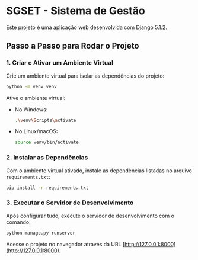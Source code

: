 # SGSET - Sistema de Gestão
Este projeto é uma aplicação web desenvolvida com Django 5.1.2.

## Passo a Passo para Rodar o Projeto

### 1. Criar e Ativar um Ambiente Virtual

Crie um ambiente virtual para isolar as dependências do projeto:

```bash
python -m venv venv
```

Ative o ambiente virtual:

- No Windows:
  ```bash
  .\venv\Scripts\activate
  ```
- No Linux/macOS:
  ```bash
  source venv/bin/activate
  ```

### 2. Instalar as Dependências

Com o ambiente virtual ativado, instale as dependências listadas no arquivo `requirements.txt`:

```bash
pip install -r requirements.txt
```

### 3. Executar o Servidor de Desenvolvimento

Após configurar tudo, execute o servidor de desenvolvimento com o comando:

```bash
python manage.py runserver
```

Acesse o projeto no navegador através da URL [http://127.0.0.1:8000](http://127.0.0.1:8000).